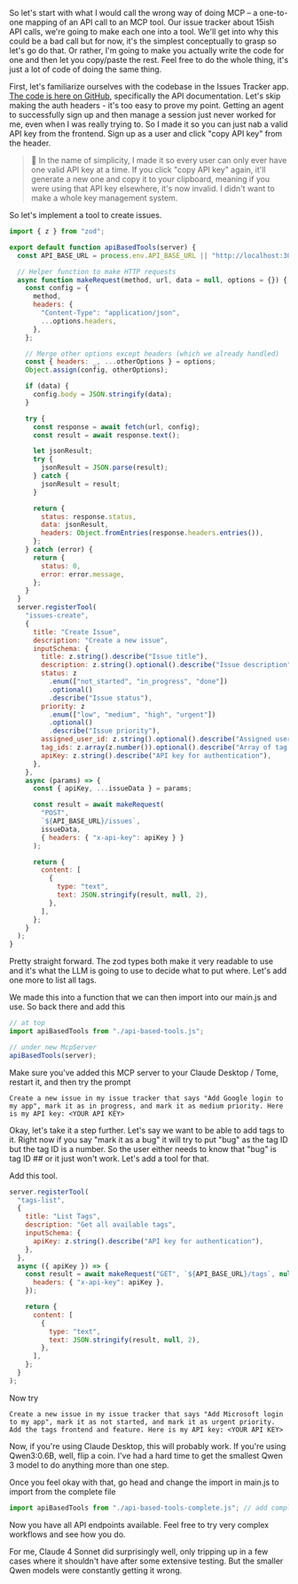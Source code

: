 So let's start with what I would call the wrong way of doing MCP – a one-to-one mapping of an API call to an MCP tool. Our issue tracker about 15ish API calls, we're going to make each one into a tool. We'll get into why this could be a bad call but for now, it's the simplest conceptually to grasp so let's go do that. Or rather, I'm going to make you actually write the code for one and then let you copy/paste the rest. Feel free to do the whole thing, it's just a lot of code of doing the same thing.

First, let's familiarize ourselves with the codebase in the Issues Tracker app. [The code is here on GitHub][issues], specifically the API documentation. Let's skip making the auth headers - it's too easy to prove my point. Getting an agent to successfully sign up and then manage a session just never worked for me, even when I was really trying to. So I made it so you can just nab a valid API key from the frontend. Sign up as a user and click "copy API key" from the header.

> 🚨 In the name of simplicity, I made it so every user can only ever have one valid API key at a time. If you click "copy API key" again, it'll generate a new one and copy it to your clipboard, meaning if you were using that API key elsewhere, it's now invalid. I didn't want to make a whole key management system.

So let's implement a tool to create issues.

```javascript
import { z } from "zod";

export default function apiBasedTools(server) {
  const API_BASE_URL = process.env.API_BASE_URL || "http://localhost:3000/api";

  // Helper function to make HTTP requests
  async function makeRequest(method, url, data = null, options = {}) {
    const config = {
      method,
      headers: {
        "Content-Type": "application/json",
        ...options.headers,
      },
    };

    // Merge other options except headers (which we already handled)
    const { headers: _, ...otherOptions } = options;
    Object.assign(config, otherOptions);

    if (data) {
      config.body = JSON.stringify(data);
    }

    try {
      const response = await fetch(url, config);
      const result = await response.text();

      let jsonResult;
      try {
        jsonResult = JSON.parse(result);
      } catch {
        jsonResult = result;
      }

      return {
        status: response.status,
        data: jsonResult,
        headers: Object.fromEntries(response.headers.entries()),
      };
    } catch (error) {
      return {
        status: 0,
        error: error.message,
      };
    }
  }
  server.registerTool(
    "issues-create",
    {
      title: "Create Issue",
      description: "Create a new issue",
      inputSchema: {
        title: z.string().describe("Issue title"),
        description: z.string().optional().describe("Issue description"),
        status: z
          .enum(["not_started", "in_progress", "done"])
          .optional()
          .describe("Issue status"),
        priority: z
          .enum(["low", "medium", "high", "urgent"])
          .optional()
          .describe("Issue priority"),
        assigned_user_id: z.string().optional().describe("Assigned user ID"),
        tag_ids: z.array(z.number()).optional().describe("Array of tag IDs"),
        apiKey: z.string().describe("API key for authentication"),
      },
    },
    async (params) => {
      const { apiKey, ...issueData } = params;

      const result = await makeRequest(
        "POST",
        `${API_BASE_URL}/issues`,
        issueData,
        { headers: { "x-api-key": apiKey } }
      );

      return {
        content: [
          {
            type: "text",
            text: JSON.stringify(result, null, 2),
          },
        ],
      };
    }
  );
}
```

Pretty straight forward. The zod types both make it very readable to use and it's what the LLM is going to use to decide what to put where. Let's add one more to list all tags.

We made this into a function that we can then import into our main.js and use. So back there and add this

```javascript
// at top
import apiBasedTools from "./api-based-tools.js";

// under new McpServer
apiBasedTools(server);
```

Make sure you've added this MCP server to your Claude Desktop / Tome, restart it, and then try the prompt

```
Create a new issue in my issue tracker that says "Add Google login to my app", mark it as in progress, and mark it as medium priority. Here is my API key: <YOUR API KEY>
```

Okay, let's take it a step further. Let's say we want to be able to add tags to it. Right now if you say "mark it as a bug" it will try to put "bug" as the tag ID but the tag ID is a number. So the user either needs to know that "bug" is tag ID ## or it just won't work. Let's add a tool for that.

Add this tool.

```javascript
server.registerTool(
  "tags-list",
  {
    title: "List Tags",
    description: "Get all available tags",
    inputSchema: {
      apiKey: z.string().describe("API key for authentication"),
    },
  },
  async ({ apiKey }) => {
    const result = await makeRequest("GET", `${API_BASE_URL}/tags`, null, {
      headers: { "x-api-key": apiKey },
    });

    return {
      content: [
        {
          type: "text",
          text: JSON.stringify(result, null, 2),
        },
      ],
    };
  }
);
```

Now try

```
Create a new issue in my issue tracker that says "Add Microsoft login to my app", mark it as not started, and mark it as urgent priority. Add the tags frontend and feature. Here is my API key: <YOUR API KEY>
```

Now, if you're using Claude Desktop, this will probably work. If you're using Qwen3:0.6B, well, flip a coin. I've had a hard time to get the smallest Qwen 3 model to do anything more than one step.

Once you feel okay with that, go head and change the import in main.js to import from the complete file

```javascript
import apiBasedTools from "./api-based-tools-complete.js"; // add complete at the end
```

Now you have all API endpoints available. Feel free to try very complex workflows and see how you do.

For me, Claude 4 Sonnet did surprisingly well, only tripping up in a few cases where it shouldn't have after some extensive testing. But the smaller Qwen models were constantly getting it wrong.

[issues]: https://github.com/btholt/mcp-issue-tracker?tab=readme-ov-file#api-documentation
